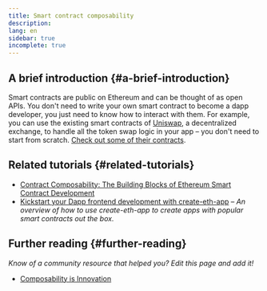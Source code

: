 ```yaml
---
title: Smart contract composability
description:
lang: en
sidebar: true
incomplete: true
---
```


## A brief introduction {#a-brief-introduction}

Smart contracts are public on Ethereum and can be thought of as open APIs. You don't need to write your own smart contract to become a dapp developer, you just need to know how to interact with them. For example, you can use the existing smart contracts of [Uniswap](https://uniswap.exchange/swap), a decentralized exchange, to handle all the token swap logic in your app – you don't need to start from scratch. [Check out some of their contracts](https://github.com/Uniswap/uniswap-v2-core/tree/master/contracts).

## Related tutorials {#related-tutorials}

- [Contract Composability: The Building Blocks of Ethereum Smart Contract Development](https://blog.decentlabs.io/contract-composability-the-building-blocks-of-ethereum-smart-contract-development/)
- [Kickstart your Dapp frontend development with create-eth-app](/developers/tutorials/kickstart-your-dapp-frontend-development-wth-create-eth-app/) _– An overview of how to use create-eth-app to create apps with popular smart contracts out the box._

## Further reading {#further-reading}

_Know of a community resource that helped you? Edit this page and add it!_

- [Composability is Innovation](https://future.a16z.com/how-composability-unlocks-crypto-and-everything-else/#:~:text=Ethereum%20smart%20contract%20developers%20enabled,types%20of%20contracts%20should%20behave.&text=With%20these%20token%20standards%20in,be%20assembled%20into%20larger%20systems)
